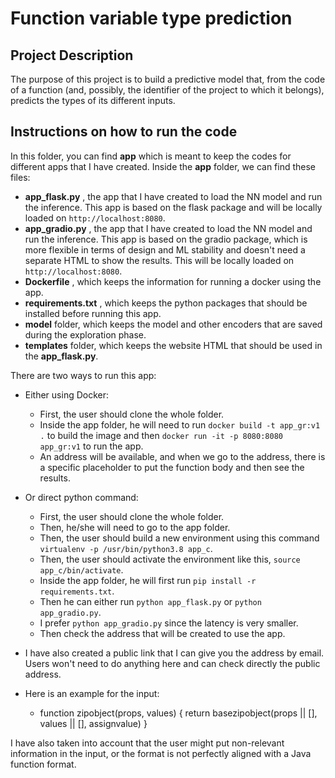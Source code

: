 # Function variable type prediction

## Project Description

The purpose of this project is to build a predictive model that, from the code of a function (and, possibly, the identifier of the project to which it belongs), predicts the types of its different inputs.

## Instructions on how to run the code

In this folder, you can find **app** which is meant to keep the codes for different apps that I have created.
Inside the **app** folder, we can find these files:

- **app_flask.py** , the app that I have created to load the NN model and run the inference. This app is based on the flask package and will be locally loaded on `http://localhost:8080`.
- **app_gradio.py** , the app that I have created to load the NN model and run the inference. This app is based on the gradio package, which is more flexible in terms of design and ML stability and doesn't need a separate HTML to show the results. This will be locally loaded on `http://localhost:8080`.
- **Dockerfile** , which keeps the information for running a docker using the app.
- **requirements.txt** , which keeps the python packages that should be installed before running this app.
- **model** folder, which keeps the model and other encoders that are saved during the exploration phase.
- **templates** folder, which keeps the website HTML that should be used in the **app_flask.py**.



There are two ways to run this app:

- Either using Docker:
	- First, the user should clone the whole folder.
	- Inside the app folder, he will need to run `docker build -t app_gr:v1 .` to build the image and then `docker run -it -p 8080:8080 app_gr:v1` to run the app.
	- An address will be available, and when we go to the address, there is a specific placeholder to put the function body and then see the results.

- Or direct python command: 
	- First, the user should clone the whole folder.
	- Then, he/she will need to go to the app folder.
	- Then, the user should build a new environment using this command `virtualenv -p /usr/bin/python3.8 app_c`.
	- Then, the user should activate the environment like this, `source app_c/bin/activate`.
	- Inside the app folder, he will first run `pip install -r requirements.txt`.
	- Then he can either run `python app_flask.py` or `python app_gradio.py`.
	- I prefer `python app_gradio.py` since the latency is very smaller.
	- Then check the address that will be created to use the app.

- I have also created a public link that I can give you the address by email. Users won't need to do anything here and can check directly the public address.

- Here is an example for the input:
	- function zipobject(props, values) { return basezipobject(props || [], values || [], assignvalue) }

I have also taken into account that the user might put non-relevant information in the input, or the format is not perfectly aligned with a Java function format.






